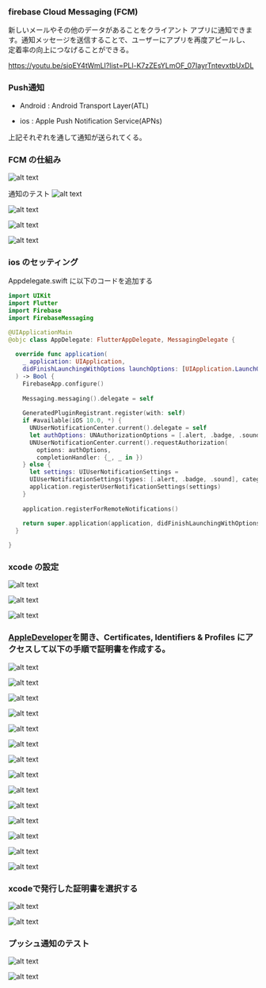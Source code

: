 ### firebase Cloud Messaging (FCM)

新しいメールやその他のデータがあることをクライアント アプリに通知できます。通知メッセージを送信することで、ユーザーにアプリを再度アピールし、
定着率の向上につなげることができる。

https://youtu.be/sioEY4tWmLI?list=PLl-K7zZEsYLmOF_07IayrTntevxtbUxDL




### Push通知

- Android :  Android Transport Layer(ATL)

- ios     :  Apple Push Notification Service(APNs)

上記それぞれを通して通知が送られてくる。


### FCM の仕組み
![alt text](assets/fcm.png)


通知のテスト
![alt text](assets/alert.png)


![alt text](assets/test.png)


![alt text](assets/device.png)


![alt text](assets/subscribe.png)



### ios のセッティング

Appdelegate.swift に以下のコードを追加する

```swift
import UIKit
import Flutter
import Firebase
import FirebaseMessaging

@UIApplicationMain
@objc class AppDelegate: FlutterAppDelegate, MessagingDelegate {
  
  override func application(
    _ application: UIApplication,
    didFinishLaunchingWithOptions launchOptions: [UIApplication.LaunchOptionsKey: Any]?
  ) -> Bool {
    FirebaseApp.configure()
    
    Messaging.messaging().delegate = self
    
    GeneratedPluginRegistrant.register(with: self)
    if #available(iOS 10.0, *) {
      UNUserNotificationCenter.current().delegate = self
      let authOptions: UNAuthorizationOptions = [.alert, .badge, .sound]
      UNUserNotificationCenter.current().requestAuthorization(
        options: authOptions,
        completionHandler: {_, _ in })
    } else {
      let settings: UIUserNotificationSettings =
      UIUserNotificationSettings(types: [.alert, .badge, .sound], categories: nil)
      application.registerUserNotificationSettings(settings)
    }
    
    application.registerForRemoteNotifications()
    
    return super.application(application, didFinishLaunchingWithOptions: launchOptions)
  }

}
```
### xcode の設定

![alt text](assets/image.png)

![alt text](assets/image-1.png)


![alt text](assets/image-2.png)


### [AppleDeveloper](https://developer.apple.com/jp/)を開き、Certificates, Identifiers & Profiles にアクセスして以下の手順で証明書を作成する。

![alt text](assets/image-3.png)


![alt text](assets/image-4.png)


![alt text](assets/image-6.png)


![alt text](assets/image-7.png)


![alt text](assets/image-8.png)


![alt text](assets/image-9.png)


![alt text](assets/image-10.png)


![alt text](assets/image-11.png)


![alt text](assets/image-12.png)


![alt text](assets/image-13.png)


![alt text](assets/image-14.png)


![alt text](assets/image-15.png)


![alt text](assets/image-16.png)


![alt text](assets/image-17.png)


### xcodeで発行した証明書を選択する

![alt text](assets/image-18.png)


![alt text](assets/image-19.png)


### プッシュ通知のテスト

![alt text](assets/push2.png)

![alt text](assets/push1.png)

